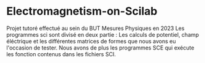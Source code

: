 # Electromagnetism-on-Scilab
Projet tutoré effectué au sein du BUT Mesures Physiques en 2023
Les programmes sci sont divisé en deux partie :
Les calculs de potentiel, champ éléctrique et les différentes matrices de formes que nous avons eu l'occasion de tester.
Nous avons de plus les programmes SCE qui exécute les fonction contenus dans les fichiers SCI.
